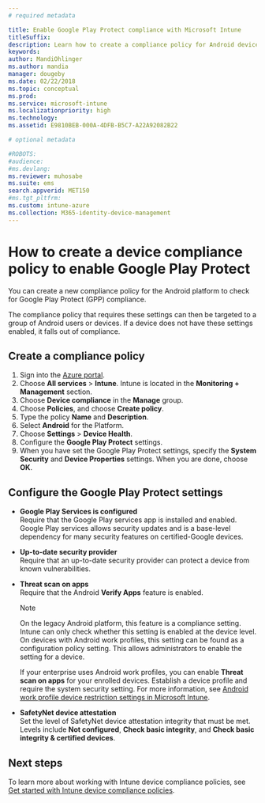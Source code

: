 ```yaml
---
# required metadata

title: Enable Google Play Protect compliance with Microsoft Intune
titleSuffix: 
description: Learn how to create a compliance policy for Android devices to enable Google Play Protect.
keywords:
author: MandiOhlinger
ms.author: mandia
manager: dougeby
ms.date: 02/22/2018
ms.topic: conceptual
ms.prod:
ms.service: microsoft-intune
ms.localizationpriority: high
ms.technology:
ms.assetid: E9810BEB-000A-4DFB-B5C7-A22A92082B22

# optional metadata

#ROBOTS:
#audience:
#ms.devlang:
ms.reviewer: muhosabe
ms.suite: ems
search.appverid: MET150
#ms.tgt_pltfrm:
ms.custom: intune-azure
ms.collection: M365-identity-device-management
---
```


# How to create a device compliance policy to enable Google Play Protect

You can create a new compliance policy for the Android platform to check for Google Play Protect (GPP) compliance.

The compliance policy that requires these settings can then be targeted to a group of Android users or devices. If a device does not have these settings enabled, it falls out of compliance.

## Create a compliance policy

1. Sign into the [Azure portal](https://portal.azure.com).
2. Choose **All services** > **Intune**. Intune is located in the **Monitoring + Management** section.
2. Choose **Device compliance** in the **Manage** group. 
3. Choose **Policies**, and choose **Create policy**.
4. Type the policy **Name** and **Description**.
5. Select **Android** for the Platform.
6. Choose **Settings** > **Device Health**.
7. Configure the **Google Play Protect** settings.
8. When you have set the Google Play Protect settings, specify the **System Security** and **Device Properties** settings. When you are done, choose **OK**.

## Configure the Google Play Protect settings

 - **Google Play Services is configured**  
   Require that the Google Play services app is installed and enabled. Google Play services allows security updates and is a base-level dependency for many security features on certified-Google devices.
 - **Up-to-date security provider**  
   Require that an up-to-date security provider can protect a device from known vulnerabilities.
 - **Threat scan on apps**  
   Require that the Android **Verify Apps** feature is enabled.
    > [!Note]  
    > On the legacy Android platform, this feature is a compliance setting. Intune can only check whether this setting is enabled at the device level. On devices with Android work profiles, this setting can be found as a configuration policy setting. This allows administrators to enable the setting for a device.

    If your enterprise uses Android work profiles, you can enable **Threat scan on apps** for your enrolled devices. Establish a device profile and require the system security setting. For more information, see [Android work profile device restriction settings in Microsoft Intune](device-restrictions-android-for-work.md).

 - **SafetyNet device attestation**  
   Set the level of SafetyNet device attestation integrity that must be met. Levels include **Not configured**, **Check basic integrity**, and **Check basic integrity & certified devices**.




## Next steps

To learn more about working with Intune device compliance policies, see [Get started with Intune device compliance policies](device-compliance-get-started.md).
